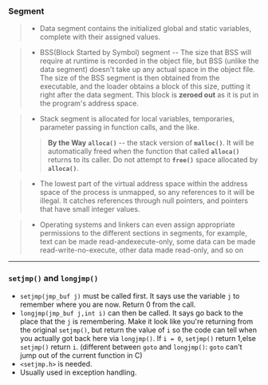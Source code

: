 
### Segment

> * Data segment contains the initialized global and static variables, complete with their assigned values. 

> * BSS(Block Started by Symbol) segment --  The size that BSS will require at runtime is recorded in the object file, but BSS (unlike the data segment) doesn't take up any actual space in the object file. The size of the BSS segment is then obtained from the executable, and the loader obtains a block of this size, putting it right after the data segment. This block is **zeroed out** as it is put in the program's address space. 

> * Stack segment is allocated for local variables, temporaries, parameter passing in function calls, and the like.
>> **By the Way**
>> **`alloca()`** -- the stack version of **`malloc()`**. It will be automatically freed when the function that called **`alloca()`** returns to its caller.  Do not attempt to **`free()`** space allocated by **`alloca()`**.

> * The lowest part of the virtual address space  within the address space of the process is unmapped, so any references to it will be illegal. It catches references through null pointers, and pointers that have small integer values.

> * Operating systems and linkers can even assign appropriate permissions to the different sections in segments, for example, text can be made read-andexecute-only, some data can be made read-write-no-execute, other data made read-only, and so on

---

### `setjmp()` and `longjmp()`

* `setjmp(jmp_buf j)` must be called first. It says use the variable `j` to remember where you are now. Return 0 from the call.
* `longjmp(jmp_buf j,int i)` can then be called. It says go back to the place that the `j` is remembering. Make it look like you're returning from the original `setjmp()`, but return the value of `i` so the code can tell when you actually got back here via `longjmp()`. If `i = 0`, `setjmp()` return 1,else `setjmp()` return `i`. (different between `goto` and `longjmp()`: `goto` can't jump out of the current function in C)
* `<setjmp.h>` is needed.
* Usually used in exception handling.
